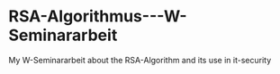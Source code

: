 # RSA-Algorithmus---W-Seminararbeit
My W-Seminararbeit about the RSA-Algorithm and its use in it-security
